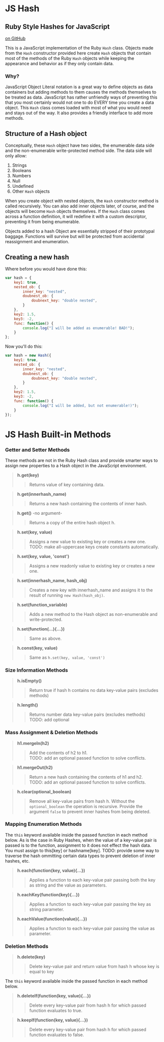 # JS Hash

## Ruby Style Hashes for JavaScript

[on GitHub](http://github.com/Jeff-Russ/ruby-hash-for-js)  
	
This is a JavaScript implementation of the Ruby `Hash` class. Objects made from the `Hash` constructor provided here create `Hash` objects that contain most of the methods of the Ruby `Hash` objects while keeping the appearance and behavior as if they only contain data.  

### Why?  

JavaScript Object Literal notation is a great way to define objects as data containers but adding methods to them causes the methods themselves to be treated as data. JavaScript has rather unfriendly ways of preventing this that you most certainly would not one to do EVERY time you create a data object. This `Hash` class comes loaded with most of what you would need and stays out of the way. It also provides a friendly interface to add more methods.  

## Structure of a Hash object

Conceptually, these `Hash` object have two sides, the enumerable data side and the non-enumerable write-protected method side. The data side will only allow:  
 
1. Strings
2. Booleans
3. Numbers
4. Null
5. Undefined
6. Other `Hash` objects

When you create object with nested objects, the `Hash` constructor method is called recursively. You can also add inner objects later, of course, and the objects will become `Hash` objects themselves. If the `Hash` class comes across a function definition, it will redefine it with a custom descriptor, preventing it from being enumerable.  

Objects added to a hash Object are essentially stripped of their prototypal  baggage. Functions will survive but will be protected from accidental reassignment and enumeration.  

## Creating a new hash

Where before you would have done this:  

```javascript
var hash = {
	key1: true,
	nested_ob: {
		inner_key: "nested",
		doubnest_ob: {
			doubnext_key: "double nested",
		}
	},
	key2: 1.5,
	key3: -2,
	func: function() {
		console.log("I will be added as enumerable! BAD!");
	}
};
```

Now you'll do this:

```javascript
var hash = new Hash({
	key1: true,
	nested_ob: {
		inner_key: "nested",
		doubnest_ob: {
			doubnext_key: "double nested",
		}
	},
	key2: 1.5,
	key3: -2,
	func: function() {
		console.log("I will be added, but not enumerable!)");
	}
});
```


# JS Hash Built-in Methods

### Getter and Setter Methods 

These methods are not in the Ruby Hash class and provide smarter ways to assign new properties to a Hash object in the JavaScript environment.  
    
> __h.get(key)__ 
>> Returns value of key containing data.  
   
> __h.get(innerhash_name)__
>> Returns a new hash containing the contents of inner hash.  
   
> __h.get()__ -no argument-  
>> Returns a copy of the entire hash object h.  
    
> __h.set(key, value)__ 
>> Assigns a new value to existing key or creates a new one.  
>> TODO: make all-uppercase keys create constants automatically.  
   
> __h.set(key, value, 'const')__ 
>> Assigns a new readonly value to existing key or creates a new one.   
   
> __h.set(innerhash_name, hash_obj)__
>> Creates a new key with innerhash_name and assigns it to the result of running `new Hash(hash_obj)`.  
   
> __h.set(function_variable)__  
>> Adds a new method to the Hash object as non-enumerable and write-protected.  
   
> __h.set(function(...){...})__  
>> Same as above.  
   
> __h.const(key, value)__  
>> Same as `h.set(key, value, 'const')`   

### Size Information Methods
  
> __h.isEmpty()__  
>> Return true if hash h contains no data key-value pairs (excludes methods)  
  
> __h.length()__  
>> Returns number data key-value pairs (excludes methods)  
>> TODO: add optional  
  
### Mass Assignment & Deletion Methods
    
> __h1.mergeIn(h2)__ 
>> Add the contents of h2 to h1.  
>> TODO: add an optional passed function to solve conflicts.

> __h1.mergeOut(h2)__
>> Return a new hash containing the contents of h1 and h2.  
>> TODO: add an optional passed function to solve conflicts.

> __h.clear(optional_boolean)__  
>> Remove all key-value pairs from hash h.
>> Without the `optional_boolean` the operation is recursive. Provide the argument `false` to prevent inner hashes from being deleted.  

  
### Mapping Enumeration Methods
  
The `this` keyword available inside the passed function in each method below. As is the case in Ruby Hashes, when the value of a 
key-value pair is passed is to the function, assignment to it does not effect the hash data. You must assign to this[key] or hashname[key]. TODO: provide some way to traverse the hash ommitting certain data types to prevent deletion of inner hashes, etc.  
  
> __h.each(function(key, value){...})__  
>> Applies a function to each key-value pair passing both the key as string and the value as parameters.   
  
> __h.eachKey(function(key){...})__  
>> Applies a function to each key-value pair passing the key as string parameter. 
>> 
> __h.eachValue(function(value){...})__  
>> Applies a function to each key-value pair passing the value as parameter.  

### Deletion Methods
  
> __h.delete(key)__  
>> Delete key-value pair and return value from hash h whose key is equal to key
  
The `this` keyword available inside the passed function in each method below.  
  
> __h.deleteIf(function(key, value){...})__  
>> Delete every key-value pair from hash h for which passed function evaluates to true.   
  
> __h.keepIf(function(key, value){...})__  
>> Delete every key-value pair from hash h for which passed function evaluates to false. 





